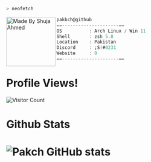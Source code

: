 ```zsh
> neofetch
```

<img align="left" src="https://freepikpsd.com/file/2019/10/squidward-png-Transparent-Images.png" alt="Made By Shuja Ahmed" width="130" /> 

```csharp
pakbch@github
==---------------------==
OS          : Arch Linux / Win 11
Shell       : zsh 5.8
Location    : Pakistan
Discord     : ¡S!#0231
Website     : 0
==---------------------==
```







# Profile Views!
![Visitor Count](https://profile-counter.glitch.me/pakbch/count.svg)


# Github Stats
# ![Pakch GitHub stats](https://github-readme-stats.vercel.app/api?username=pakbch)
